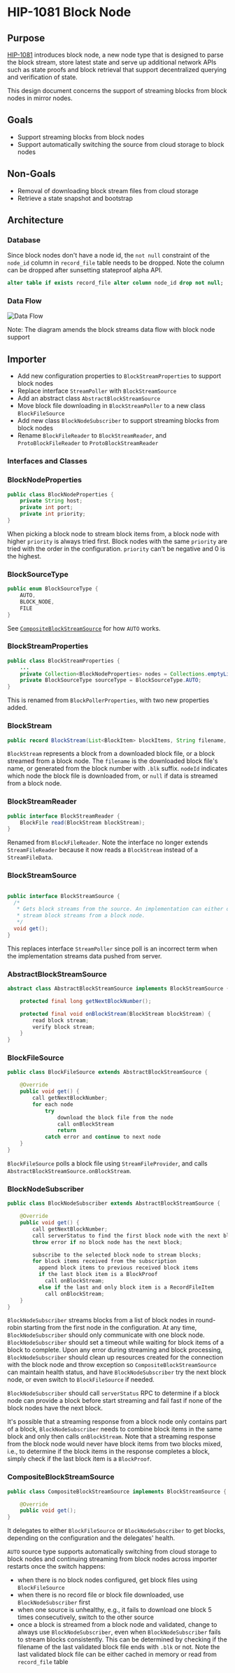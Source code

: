 # HIP-1081 Block Node

## Purpose

[HIP-1081](https://hips.hedera.com/hip/hip-1081) introduces block node, a new node type that is designed to parse the block stream, store latest state
and serve up additional network APIs such as state proofs and block retrieval that support decentralized querying
and verification of state.

This design document concerns the support of streaming blocks from block nodes in mirror nodes.

## Goals

- Support streaming blocks from block nodes
- Support automatically switching the source from cloud storage to block nodes

## Non-Goals

- Removal of downloading block stream files from cloud storage
- Retrieve a state snapshot and bootstrap

## Architecture

### Database

Since block nodes don't have a node id, the `not null` constraint of the `node_id` column in `record_file` table needs
to be dropped. Note the column can be dropped after sunsetting stateproof alpha API.

```sql
alter table if exists record_file alter column node_id drop not null;
```

### Data Flow

![Data Flow](images/block-node-support.svg)

Note: The diagram amends the block streams data flow with block node support

## Importer

- Add new configuration properties to `BlockStreamProperties` to support block nodes
- Replace interface `StreamPoller` with `BlockStreamSource`
- Add an abstract class `AbstractBlockStreamSource`
- Move block file downloading in `BlockStreamPoller` to a new class `BlockFileSource`
- Add new class `BlockNodeSubscriber` to support streaming blocks from block nodes
- Rename `BlockFileReader` to `BlockStreamReader`, and `ProtoBlockFileReader` to `ProtoBlockStreamReader`

### Interfaces and Classes

### BlockNodeProperties

```java
public class BlockNodeProperties {
    private String host;
    private int port;
    private int priority;
}
```

When picking a block node to stream block items from, a block node with higher `priority` is always tried first. Block
nodes with the same `priority` are tried with the order in the configuration. `priority` can't be negative and 0 is the
highest.

### BlockSourceType

```java
public enum BlockSourceType {
    AUTO,
    BLOCK_NODE,
    FILE
}
```

See [`CompositeBlockStreamSource`](#CompositeBlockStreamSource) for how `AUTO` works.

### BlockStreamProperties

```java
public class BlockStreamProperties {
    ...
    private Collection<BlockNodeProperties> nodes = Collections.emptyList();
    private BlockSourceType sourceType = BlockSourceType.AUTO;
}
```

This is renamed from `BlockPollerProperties`, with two new properties added.

### BlockStream

```java
public record BlockStream(List<BlockItem> blockItems, String filename, Long nodeId) {}
```

`BlockStream` represents a block from a downloaded block file, or a block streamed from a block node. The `filename`
is the downloaded block file's name, or generated from the block number with `.blk` suffix. `nodeId` indicates which
node the block file is downloaded from, or `null` if data is streamed from a block node.

### BlockStreamReader

```java
public interface BlockStreamReader {
    BlockFile read(BlockStream blockStream);
}
```

Renamed from `BlockFileReader`. Note the interface no longer extends `StreamFileReader` because it now reads
a `BlockStream` instead of a `StreamFileData`.

### BlockStreamSource

```java

public interface BlockStreamSource {
  /*
   * Gets block streams from the source. An implementation can either download block streams from cloud storage, or
   * stream block streams from a block node.
   */
  void get();
}
```

This replaces interface `StreamPoller` since poll is an incorrect term when the implementation streams data pushed from
server.

### AbstractBlockStreamSource

```java
abstract class AbstractBlockStreamSource implements BlockStreamSource {

    protected final long getNextBlockNumber();

    protected final void onBlockStream(BlockStream blockStream) {
        read block stream;
        verify block stream;
    }
}
```

### BlockFileSource

```java
public class BlockFileSource extends AbstractBlockStreamSource {

    @Override
    public void get() {
        call getNextBlockNumber;
        for each node
            try
                download the block file from the node
                call onBlockStream
                return
            catch error and continue to next node
    }
}
```

`BlockFileSource` polls a block file using `StreamFileProvider`, and calls `AbstractBlockStreamSource.onBlockStream`.

### BlockNodeSubscriber

```java
public class BlockNodeSubscriber extends AbstractBlockStreamSource {

    @Override
    public void get() {
        call getNextBlockNumber;
        call serverStatus to find the first block node with the next block;
        throw error if no block node has the next block;

        subscribe to the selected block node to stream blocks;
        for block items received from the subscription
          append block items to previous received block items
          if the last block item is a BlockProof
            call onBlockStream;
          else if the last and only block item is a RecordFileItem
            call onBlockStream;
    }
}
```

`BlockNodeSubscriber` streams blocks from a list of block nodes in round-robin starting from the first node in the
configuration. At any time, `BlockNodeSubscriber` should only communicate with one block node. `BlockNodeSubscriber`
should set a timeout while waiting for block items of a block to complete. Upon any error during streaming and block
processing, `BlockNodeSubscriber` should clean up resources created for the connection with the block node and throw
exception so `CompositeBlockStreamSource` can maintain health status, and have `BlockNodeSubscriber` try the next block
node, or even switch to `BlockFileSource` if needed.

`BlockNodeSubscriber` should call `serverStatus` RPC to determine if a block node can provide a block before start
streaming and fail fast if none of the block nodes have the next block.

It's possible that a streaming response from a block node only contains part of a block, `BlockNodeSubscriber` needs to
combine block items in the same block and only then calls `onBlockStream`. Note that a streaming response from the block
node would never have block items from two blocks mixed, i.e., to determine if the block items in the response completes
a block, simply check if the last block item is a `BlockProof`.

### CompositeBlockStreamSource

```java
public class CompositeBlockStreamSource implements BlockStreamSource {

    @Override
    public void get();
}
```

It delegates to either `BlockFileSource` or `BlockNodeSubscriber` to get blocks, depending on the configuration and the
delegates' health.

`AUTO` source type supports automatically switching from cloud storage to block nodes and continuing streaming from
block nodes across importer restarts once the switch happens:

- when there is no block nodes configured, get block files using `BlockFileSource`
- when there is no record file or block file downloaded, use `BlockNodeSubscriber` first
- when one source is unhealthy, e.g., it fails to download one block 5 times consecutively, switch to the other source
- once a block is streamed from a block node and validated, change to always use `BlockNodeSubscriber`, even when
  `BlockNodeSubscriber` fails to stream blocks consistently. This can be determined by checking if the filename of the
  last validated block file ends with `.blk` or not. Note the last validated block file can be either cached in memory
  or read from `record_file` table
